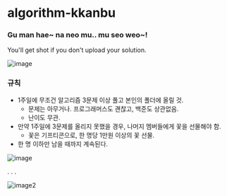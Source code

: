 # algorithm-kkanbu
### Gu man hae~ na neo mu.. mu seo weo~!
You'll get shot if you don't upload your solution.

![image](https://user-images.githubusercontent.com/32982670/136192162-966a1b37-ea61-4a20-9564-447406e453bc.png)

### 규칙
- 1주일에 무조건 알고리즘 3문제 이상 풀고 본인의 폴더에 올릴 것.
  - 문제는 아무거나. 프로그래머스도 괜찮고, 백준도 상관없음.
  - 난이도 무관.
- 만약 1주일에 3문제를 올리지 못했을 경우, 나머지 멤버들에게 꽃을 선물해야 함.
  - 꽃은 기프티콘으로, 한 명당 1만원 이상의 꽃 선물.
- 한 명 이하만 남을 때까지 계속된다.

![image](https://user-images.githubusercontent.com/42052110/136189529-20c8c32d-9a64-4633-adad-a4f6d7b3b5cc.png)

.
.
.

![image2](https://user-images.githubusercontent.com/42052110/136196447-5c47871f-f674-4e5a-bbaa-46e8f55b0885.png)
